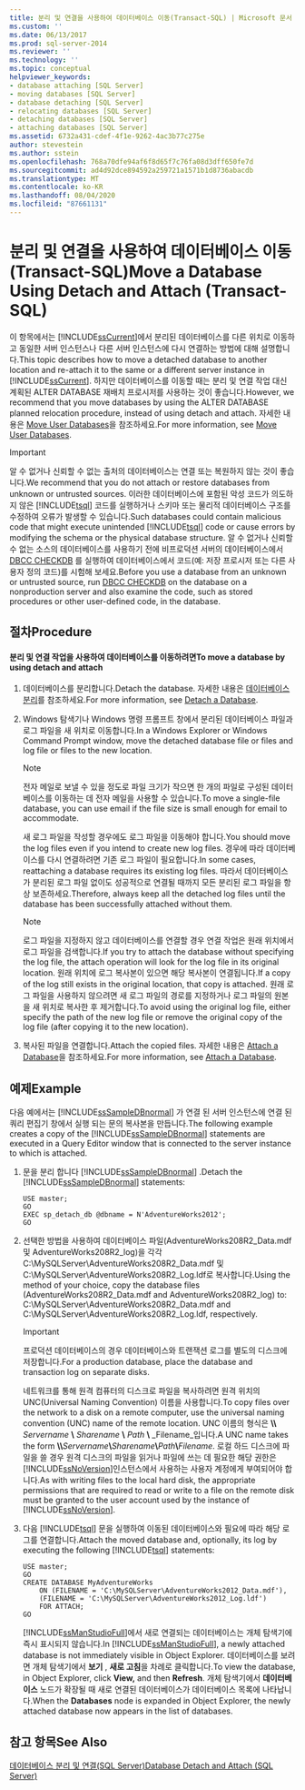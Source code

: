 ```yaml
---
title: 분리 및 연결을 사용하여 데이터베이스 이동(Transact-SQL) | Microsoft 문서
ms.custom: ''
ms.date: 06/13/2017
ms.prod: sql-server-2014
ms.reviewer: ''
ms.technology: ''
ms.topic: conceptual
helpviewer_keywords:
- database attaching [SQL Server]
- moving databases [SQL Server]
- database detaching [SQL Server]
- relocating databases [SQL Server]
- detaching databases [SQL Server]
- attaching databases [SQL Server]
ms.assetid: 6732a431-cdef-4f1e-9262-4ac3b77c275e
author: stevestein
ms.author: sstein
ms.openlocfilehash: 768a70dfe94af6f8d65f7c76fa08d3dff650fe7d
ms.sourcegitcommit: ad4d92dce894592a259721a1571b1d8736abacdb
ms.translationtype: MT
ms.contentlocale: ko-KR
ms.lasthandoff: 08/04/2020
ms.locfileid: "87661131"
---
```

# <a name="move-a-database-using-detach-and-attach-transact-sql"></a><span data-ttu-id="9834d-102">분리 및 연결을 사용하여 데이터베이스 이동(Transact-SQL)</span><span class="sxs-lookup"><span data-stu-id="9834d-102">Move a Database Using Detach and Attach (Transact-SQL)</span></span>
  <span data-ttu-id="9834d-103">이 항목에서는 [!INCLUDE[ssCurrent](../../includes/sscurrent-md.md)]에서 분리된 데이터베이스를 다른 위치로 이동하고 동일한 서버 인스턴스나 다른 서버 인스턴스에 다시 연결하는 방법에 대해 설명합니다.</span><span class="sxs-lookup"><span data-stu-id="9834d-103">This topic describes how to move a detached database to another location and re-attach it to the same or a different server instance in [!INCLUDE[ssCurrent](../../includes/sscurrent-md.md)].</span></span> <span data-ttu-id="9834d-104">하지만 데이터베이스를 이동할 때는 분리 및 연결 작업 대신 계획된 ALTER DATABASE 재배치 프로시저를 사용하는 것이 좋습니다.</span><span class="sxs-lookup"><span data-stu-id="9834d-104">However, we recommend that you move databases by using the ALTER DATABASE planned relocation procedure, instead of using detach and attach.</span></span> <span data-ttu-id="9834d-105">자세한 내용은 [Move User Databases](move-user-databases.md)을 참조하세요.</span><span class="sxs-lookup"><span data-stu-id="9834d-105">For more information, see [Move User Databases](move-user-databases.md).</span></span>  
  
> [!IMPORTANT]  
>  <span data-ttu-id="9834d-106">알 수 없거나 신뢰할 수 없는 출처의 데이터베이스는 연결 또는 복원하지 않는 것이 좋습니다.</span><span class="sxs-lookup"><span data-stu-id="9834d-106">We recommend that you do not attach or restore databases from unknown or untrusted sources.</span></span> <span data-ttu-id="9834d-107">이러한 데이터베이스에 포함된 악성 코드가 의도하지 않은 [!INCLUDE[tsql](../../includes/tsql-md.md)] 코드를 실행하거나 스키마 또는 물리적 데이터베이스 구조를 수정하여 오류가 발생할 수 있습니다.</span><span class="sxs-lookup"><span data-stu-id="9834d-107">Such databases could contain malicious code that might execute unintended [!INCLUDE[tsql](../../includes/tsql-md.md)] code or cause errors by modifying the schema or the physical database structure.</span></span> <span data-ttu-id="9834d-108">알 수 없거나 신뢰할 수 없는 소스의 데이터베이스를 사용하기 전에 비프로덕션 서버의 데이터베이스에서 [DBCC CHECKDB](/sql/t-sql/database-console-commands/dbcc-checkdb-transact-sql) 를 실행하여 데이터베이스에서 코드(예: 저장 프로시저 또는 다른 사용자 정의 코드)를 시험해 보세요.</span><span class="sxs-lookup"><span data-stu-id="9834d-108">Before you use a database from an unknown or untrusted source, run [DBCC CHECKDB](/sql/t-sql/database-console-commands/dbcc-checkdb-transact-sql) on the database on a nonproduction server and also examine the code, such as stored procedures or other user-defined code, in the database.</span></span>  
  
## <a name="procedure"></a><span data-ttu-id="9834d-109">절차</span><span class="sxs-lookup"><span data-stu-id="9834d-109">Procedure</span></span>  
  
#### <a name="to-move-a-database-by-using-detach-and-attach"></a><span data-ttu-id="9834d-110">분리 및 연결 작업을 사용하여 데이터베이스를 이동하려면</span><span class="sxs-lookup"><span data-stu-id="9834d-110">To move a database by using detach and attach</span></span>  
  
1.  <span data-ttu-id="9834d-111">데이터베이스를 분리합니다.</span><span class="sxs-lookup"><span data-stu-id="9834d-111">Detach the database.</span></span> <span data-ttu-id="9834d-112">자세한 내용은 [데이터베이스 분리](detach-a-database.md)를 참조하세요.</span><span class="sxs-lookup"><span data-stu-id="9834d-112">For more information, see [Detach a Database](detach-a-database.md).</span></span>  
  
2.  <span data-ttu-id="9834d-113">Windows 탐색기나 Windows 명령 프롬프트 창에서 분리된 데이터베이스 파일과 로그 파일을 새 위치로 이동합니다.</span><span class="sxs-lookup"><span data-stu-id="9834d-113">In a Windows Explorer or Windows Command Prompt window, move the detached database file or files and log file or files to the new location.</span></span>  
  
    > [!NOTE]  
    >  <span data-ttu-id="9834d-114">전자 메일로 보낼 수 있을 정도로 파일 크기가 작으면 한 개의 파일로 구성된 데이터베이스를 이동하는 데 전자 메일을 사용할 수 있습니다.</span><span class="sxs-lookup"><span data-stu-id="9834d-114">To move a single-file database, you can use email if the file size is small enough for email to accommodate.</span></span>  
  
     <span data-ttu-id="9834d-115">새 로그 파일을 작성할 경우에도 로그 파일을 이동해야 합니다.</span><span class="sxs-lookup"><span data-stu-id="9834d-115">You should move the log files even if you intend to create new log files.</span></span> <span data-ttu-id="9834d-116">경우에 따라 데이터베이스를 다시 연결하려면 기존 로그 파일이 필요합니다.</span><span class="sxs-lookup"><span data-stu-id="9834d-116">In some cases, reattaching a database requires its existing log files.</span></span> <span data-ttu-id="9834d-117">따라서 데이터베이스가 분리된 로그 파일 없이도 성공적으로 연결될 때까지 모든 분리된 로그 파일을 항상 보존하세요.</span><span class="sxs-lookup"><span data-stu-id="9834d-117">Therefore, always keep all the detached log files until the database has been successfully attached without them.</span></span>  
  
    > [!NOTE]  
    >  <span data-ttu-id="9834d-118">로그 파일을 지정하지 않고 데이터베이스를 연결할 경우 연결 작업은 원래 위치에서 로그 파일을 검색합니다.</span><span class="sxs-lookup"><span data-stu-id="9834d-118">If you try to attach the database without specifying the log file, the attach operation will look for the log file in its original location.</span></span> <span data-ttu-id="9834d-119">원래 위치에 로그 복사본이 있으면 해당 복사본이 연결됩니다.</span><span class="sxs-lookup"><span data-stu-id="9834d-119">If a copy of the log still exists in the original location, that copy is attached.</span></span> <span data-ttu-id="9834d-120">원래 로그 파일을 사용하지 않으려면 새 로그 파일의 경로를 지정하거나 로그 파일의 원본을 새 위치로 복사한 후 제거합니다.</span><span class="sxs-lookup"><span data-stu-id="9834d-120">To avoid using the original log file, either specify the path of the new log file or remove the original copy of the log file (after copying it to the new location).</span></span>  
  
3.  <span data-ttu-id="9834d-121">복사된 파일을 연결합니다.</span><span class="sxs-lookup"><span data-stu-id="9834d-121">Attach the copied files.</span></span> <span data-ttu-id="9834d-122">자세한 내용은 [Attach a Database](attach-a-database.md)을 참조하세요.</span><span class="sxs-lookup"><span data-stu-id="9834d-122">For more information, see [Attach a Database](attach-a-database.md).</span></span>  
  
## <a name="example"></a><span data-ttu-id="9834d-123">예제</span><span class="sxs-lookup"><span data-stu-id="9834d-123">Example</span></span>  
 <span data-ttu-id="9834d-124">다음 예에서는 [!INCLUDE[ssSampleDBnormal](../../includes/tsql-md.md)] 가 연결 된 서버 인스턴스에 연결 된 쿼리 편집기 창에서 실행 되는 문의 복사본을 만듭니다.</span><span class="sxs-lookup"><span data-stu-id="9834d-124">The following example creates a copy of the [!INCLUDE[ssSampleDBnormal](../../includes/tsql-md.md)] statements are executed in a Query Editor window that is connected to the server instance to which is attached.</span></span>  
  
1.  <span data-ttu-id="9834d-125">문을 분리 합니다 [!INCLUDE[ssSampleDBnormal](../../includes/tsql-md.md)] .</span><span class="sxs-lookup"><span data-stu-id="9834d-125">Detach the [!INCLUDE[ssSampleDBnormal](../../includes/tsql-md.md)] statements:</span></span>  
  
    ```  
    USE master;  
    GO  
    EXEC sp_detach_db @dbname = N'AdventureWorks2012';  
    GO  
    ```  
  
2.  <span data-ttu-id="9834d-126">선택한 방법을 사용하여 데이터베이스 파일(AdventureWorks208R2_Data.mdf 및 AdventureWorks208R2_log)을 각각 C:\MySQLServer\AdventureWorks208R2_Data.mdf 및 C:\MySQLServer\AdventureWorks208R2_Log.ldf로 복사합니다.</span><span class="sxs-lookup"><span data-stu-id="9834d-126">Using the method of your choice, copy the database files (AdventureWorks208R2_Data.mdf and AdventureWorks208R2_log) to: C:\MySQLServer\AdventureWorks208R2_Data.mdf and C:\MySQLServer\AdventureWorks208R2_Log.ldf, respectively.</span></span>  
  
    > [!IMPORTANT]  
    >  <span data-ttu-id="9834d-127">프로덕션 데이터베이스의 경우 데이터베이스와 트랜잭션 로그를 별도의 디스크에 저장합니다.</span><span class="sxs-lookup"><span data-stu-id="9834d-127">For a production database, place the database and transaction log on separate disks.</span></span>  
  
     <span data-ttu-id="9834d-128">네트워크를 통해 원격 컴퓨터의 디스크로 파일을 복사하려면 원격 위치의 UNC(Universal Naming Convention) 이름을 사용합니다.</span><span class="sxs-lookup"><span data-stu-id="9834d-128">To copy files over the network to a disk on a remote computer, use the universal naming convention (UNC) name of the remote location.</span></span> <span data-ttu-id="9834d-129">UNC 이름의 형식은 **\\\\** _Servername_ **\\** _Sharename_ **\\** _Path_ **\\** _Filename_입니다.</span><span class="sxs-lookup"><span data-stu-id="9834d-129">A UNC name takes the form **\\\\**_Servername_**\\**_Sharename_**\\**_Path_**\\**_Filename_.</span></span> <span data-ttu-id="9834d-130">로컬 하드 디스크에 파일을 쓸 경우 원격 디스크의 파일을 읽거나 파일에 쓰는 데 필요한 해당 권한은 [!INCLUDE[ssNoVersion](../../includes/ssnoversion-md.md)]인스턴스에서 사용하는 사용자 계정에게 부여되어야 합니다.</span><span class="sxs-lookup"><span data-stu-id="9834d-130">As with writing files to the local hard disk, the appropriate permissions that are required to read or write to a file on the remote disk must be granted to the user account used by the instance of [!INCLUDE[ssNoVersion](../../includes/ssnoversion-md.md)].</span></span>  
  
3.  <span data-ttu-id="9834d-131">다음 [!INCLUDE[tsql](../../includes/tsql-md.md)] 문을 실행하여 이동된 데이터베이스와 필요에 따라 해당 로그를 연결합니다.</span><span class="sxs-lookup"><span data-stu-id="9834d-131">Attach the moved database and, optionally, its log by executing the following [!INCLUDE[tsql](../../includes/tsql-md.md)] statements:</span></span>  
  
    ```  
    USE master;  
    GO  
    CREATE DATABASE MyAdventureWorks   
        ON (FILENAME = 'C:\MySQLServer\AdventureWorks2012_Data.mdf'),  
        (FILENAME = 'C:\MySQLServer\AdventureWorks2012_Log.ldf')  
        FOR ATTACH;  
    GO  
    ```  
  
     <span data-ttu-id="9834d-132">[!INCLUDE[ssManStudioFull](../../includes/ssmanstudiofull-md.md)]에서 새로 연결되는 데이터베이스는 개체 탐색기에 즉시 표시되지 않습니다.</span><span class="sxs-lookup"><span data-stu-id="9834d-132">In [!INCLUDE[ssManStudioFull](../../includes/ssmanstudiofull-md.md)], a newly attached database is not immediately visible in Object Explorer.</span></span> <span data-ttu-id="9834d-133">데이터베이스를 보려면 개체 탐색기에서 **보기** , **새로 고침**을 차례로 클릭합니다.</span><span class="sxs-lookup"><span data-stu-id="9834d-133">To view the database, in Object Explorer, click **View,** and then **Refresh**.</span></span> <span data-ttu-id="9834d-134">개체 탐색기에서 **데이터베이스** 노드가 확장될 때 새로 연결된 데이터베이스가 데이터베이스 목록에 나타납니다.</span><span class="sxs-lookup"><span data-stu-id="9834d-134">When the **Databases** node is expanded in Object Explorer, the newly attached database now appears in the list of databases.</span></span>  
  
## <a name="see-also"></a><span data-ttu-id="9834d-135">참고 항목</span><span class="sxs-lookup"><span data-stu-id="9834d-135">See Also</span></span>  
 [<span data-ttu-id="9834d-136">데이터베이스 분리 및 연결&#40;SQL Server&#41;</span><span class="sxs-lookup"><span data-stu-id="9834d-136">Database Detach and Attach &#40;SQL Server&#41;</span></span>](database-detach-and-attach-sql-server.md)  
  
  
